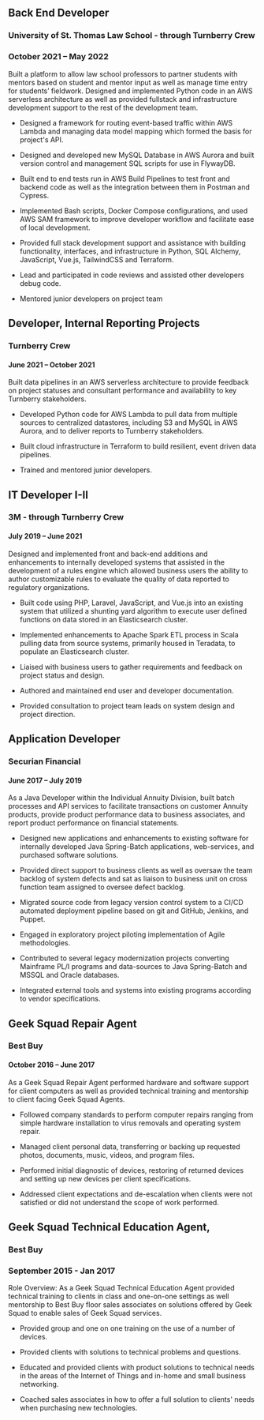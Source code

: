 ## Back End Developer

### University of St. Thomas Law School - through Turnberry Crew

### October 2021 – May 2022

Built a platform to allow law school professors to partner students with mentors based on student and mentor input as well as manage time entry for students’ fieldwork. Designed and implemented Python code in an AWS serverless architecture as well as provided fullstack and infrastructure development support to the rest of the development team.

- Designed a framework for routing event-based traffic within AWS Lambda and managing data model mapping which formed the basis for project's API.

- Designed and developed new MySQL Database in AWS Aurora and built version control and management SQL scripts for use in FlywayDB.

- Built end to end tests run in AWS Build Pipelines to test front and backend code as well as the integration between them in Postman and Cypress.

- Implemented Bash scripts, Docker Compose configurations, and used AWS SAM framework to improve developer workflow and facilitate ease of local development.  

- Provided full stack development support and assistance with building functionality, interfaces, and infrastructure in Python, SQL Alchemy, JavaScript, Vue.js, TailwindCSS and Terraform.

- Lead and participated in code reviews and assisted other developers debug code.

- Mentored junior developers on project team

## Developer, Internal Reporting Projects 

### Turnberry Crew

#### June 2021 – October 2021

Built data pipelines in an AWS serverless architecture to provide feedback on project statuses and consultant performance and availability to key Turnberry stakeholders.

- Developed Python code for AWS Lambda to pull data from multiple sources to centralized datastores, including S3 and MySQL in AWS Aurora, and to deliver reports to Turnberry stakeholders.  

- Built cloud infrastructure in Terraform to build resilient, event driven data pipelines.

- Trained and mentored junior developers.

## IT Developer I-II

### 3M - through Turnberry Crew

#### July 2019 – June 2021

Designed and implemented front and back-end additions and enhancements to internally developed systems that assisted in the development of a rules engine which allowed business users the ability to author customizable rules to evaluate the quality of data reported to regulatory organizations.

- Built code using PHP, Laravel, JavaScript, and Vue.js into an existing system that utilized a shunting yard algorithm to execute user defined functions on data stored in an Elasticsearch cluster.

- Implemented enhancements to Apache Spark ETL process in Scala pulling data from source systems, primarily housed in Teradata, to populate an Elasticsearch cluster.

- Liaised with business users to gather requirements and feedback on project status and design.

- Authored and maintained end user and developer documentation.

- Provided consultation to project team leads on system design and project direction.

## Application Developer

### Securian Financial

#### June 2017 – July 2019

As a Java Developer within the Individual Annuity Division, built batch processes and API services to facilitate transactions on customer Annuity products, provide product performance data to business associates, and report product performance on financial statements.  

- Designed new applications and enhancements to existing software for internally developed Java Spring-Batch applications, web-services, and purchased software solutions.

- Provided direct support to business clients as well as oversaw the team backlog of system defects and sat as liaison to business unit on cross function team assigned to oversee defect backlog.

- Migrated source code from legacy version control system to a CI/CD automated deployment pipeline based on git and GitHub, Jenkins, and Puppet.

- Engaged in exploratory project piloting implementation of Agile methodologies.

- Contributed to several legacy modernization projects converting Mainframe PL/I programs and data-sources to Java Spring-Batch and MSSQL and Oracle databases.

- Integrated external tools and systems into existing programs according to vendor specifications.

## Geek Squad Repair Agent

### Best Buy

#### October 2016 – June 2017

As a Geek Squad Repair Agent performed hardware and software support for client computers as well as provided technical training and mentorship to client facing Geek Squad Agents.

- Followed company standards to perform computer repairs ranging from simple hardware installation to virus removals and operating system repair.

- Managed client personal data, transferring or backing up requested photos, documents, music, videos, and program files.

- Performed initial diagnostic of devices, restoring of returned devices and setting up new devices per client specifications.

- Addressed client expectations and de-escalation when clients were not satisfied or did not understand the scope of work performed.

## Geek Squad Technical Education Agent, 

### Best Buy

### September 2015 - Jan 2017

Role Overview: As a Geek Squad Technical Education Agent provided technical training to clients in class and one-on-one settings as well mentorship to Best Buy floor sales associates on solutions offered by Geek Squad to enable sales of Geek Squad services.  

- Provided group and one on one training on the use of a number of devices.

- Provided clients with solutions to technical problems and questions.

- Educated and provided clients with product solutions to technical needs in the areas of the Internet of Things and in-home and small business networking.

- Coached sales associates in how to offer a full solution to clients' needs when purchasing new technologies.


